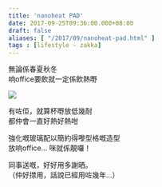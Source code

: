 ```yaml
---
title: 'nanoheat PAD'
date: 2017-09-25T09:36:00.000+08:00
draft: false
aliases: [ "/2017/09/nanoheat-pad.html" ]
tags : [lifestyle - zakka]
---
```


無論係春夏秋冬  
响office要飲就一定係飲熱嘢  

[![](https://c1.staticflickr.com/5/4421/36131811613_9cbb62e04a_z.jpg)](https://c1.staticflickr.com/5/4421/36131811613_9cbb62e04a_z.jpg)

有咗佢，就算杯嘢放低幾耐  
都仲會一直好熱好熱咁  
  
強化嘅玻璃配以簡約得嚟型格嘅造型  
放响office... 咪就係靚囉！  
  
同事送嘅，好好用多謝晒。  
（仲好㩒用，話說已經用咗幾年...）